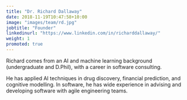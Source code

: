 ```yaml
---
title: "Dr. Richard Dallaway"
date: 2018-11-19T10:47:58+10:00
image: "images/team/rd.jpg"
jobtitle: "Founder"
linkedinurl: "https://www.linkedin.com/in/richarddallaway/"
weight: 1
promoted: true
---
```


Richard comes from an AI and machine learning background (undergraduate and D.Phil),
with a career in software consulting. 

He has applied AI techniques in drug discovery, financial prediction, and cognitive modelling. In software, he has wide experience in advising and developing software with agile engineering teams.
